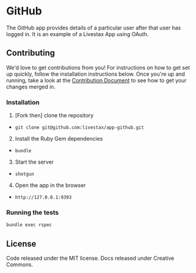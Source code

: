 # GitHub

The GitHub app provides details of a particular user after that user has logged in. It is an example of a Livestax App using OAuth.

## Contributing

We'd love to get contributions from you!
For instructions on how to get set up quickly, follow the installation instructions below.
Once you're up and running, take a look at the [Contribution Document](https://github.com/livestax/app-github/blob/master/CONTRIBUTING.md) to see how to get your changes merged in.

### Installation

1. [Fork then] clone the repository
  * `git clone git@github.com:livestax/app-github.git`
2. Install the Ruby Gem dependencies
  * `bundle`
3. Start the server
  * `shotgun`
4. Open the app in the browser
  * `http://127.0.0.1:9393`

### Running the tests

```bash
bundle exec rspec
```

## License

Code released under the MIT license. Docs released under Creative Commons.
